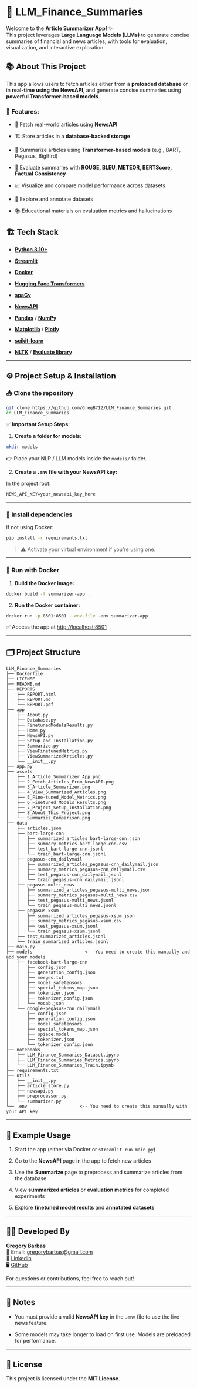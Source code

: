 # 📰 LLM_Finance_Summaries

Welcome to the **Article Summarizer App!** ✨  
This project leverages **Large Language Models (LLMs)** to generate concise summaries of financial and news articles, with tools for evaluation, visualization, and interactive exploration.

## 📚 About This Project

This app allows users to fetch articles either from a **preloaded database** or in **real-time using the NewsAPI**, and generate concise summaries using **powerful Transformer-based models**.

### 🚀 Features:

-   🔗 Fetch real-world articles using **NewsAPI**
    
-   🏗️ Store articles in a **database-backed storage**
    
-   🤖 Summarize articles using **Transformer-based models** (e.g., BART, Pegasus, BigBird)
    
-   🧪 Evaluate summaries with **ROUGE, BLEU, METEOR, BERTScore, Factual Consistency**
    
-   📈 Visualize and compare model performance across datasets
    
-   📝 Explore and annotate datasets
    
-   📚 Educational materials on evaluation metrics and hallucinations
    

## 🏗️ Tech Stack

- [**Python 3.10+**](https://www.python.org/doc/)

- [**Streamlit**](https://docs.streamlit.io/)

- [**Docker**](https://docs.docker.com/)

- [**Hugging Face Transformers**](https://huggingface.co/docs/transformers/index)

- [**spaCy**](https://spacy.io/usage)

- [**NewsAPI**](https://newsapi.org/docs/get-started)

- [**Pandas**](https://pandas.pydata.org/docs/) / [**NumPy**](https://numpy.org/doc/)

- [**Matplotlib**](https://matplotlib.org/stable/contents.html) / [**Plotly**](https://plotly.com/python/)

- [**scikit-learn**](https://scikit-learn.org/stable/documentation.html)

- [**NLTK**](https://www.nltk.org/) / [**Evaluate library**](https://huggingface.co/docs/evaluate/index)
    

----------

## ⚙️ Project Setup & Installation

### 📥 Clone the repository

```bash
git clone https://github.com/GregB712/LLM_Finance_Summaries.git
cd LLM_Finance_Summaries

```

✅ **Important Setup Steps:**

1.  **Create a folder for models:**
    

```bash
mkdir models

```

👉 Place your NLP / LLM models inside the `models/` folder.

2.  **Create a `.env` file with your NewsAPI key:**
    

In the project root:

```env
NEWS_API_KEY=your_newsapi_key_here

```

----------

### 🐍 Install dependencies

If not using Docker:

```bash
pip install -r requirements.txt

```

> ⚠️ Activate your virtual environment if you're using one.

----------

### 🐳 Run with Docker

1.  **Build the Docker image:**
    

```bash
docker build -t summarizer-app .

```

2.  **Run the Docker container:**
    

```bash
docker run -p 8501:8501 --env-file .env summarizer-app

```

✅ Access the app at [http://localhost:8501](http://localhost:8501/)

----------

## 🗂️ Project Structure

```
LLM_Finance_Summaries
├── Dockerfile
├── LICENSE
├── README.md
├── REPORTS
│   ├── REPORT.html
│   ├── REPORT.md
│   └── REPORT.pdf
├── app
│   ├── About.py
│   ├── Database.py
│   ├── FinetunedModelsResults.py
│   ├── Home.py
│   ├── NewsAPI.py
│   ├── Setup_and_Installation.py
│   ├── Summarize.py
│   ├── ViewFinetunedMetrics.py
│   ├── ViewSummarizedArticles.py
│   └── __init__.py
├── app.py
├── assets
│   ├── 1_Article_Summarizer_App.png
│   ├── 2_Fetch_Articles_From_NewsAPI.png
│   ├── 3_Article_Summarizer.png
│   ├── 4_View_Summarized_Articles.png
│   ├── 5_Fine-tuned_Model_Metrics.png
│   ├── 6_Finetuned_Models_Results.png
│   ├── 7_Project_Setup_Installation.png
│   ├── 8_About_This_Project.png
│   └── Summaries_Comparison.png
├── data
│   ├── articles.json
│   ├── bart-large-cnn
│   │   ├── summarized_articles_bart-large-cnn.json
│   │   ├── summary_metrics_bart-large-cnn.csv
│   │   ├── test_bart-large-cnn.jsonl
│   │   └── train_bart-large-cnn.jsonl
│   ├── pegasus-cnn_dailymail
│   │   ├── summarized_articles_pegasus-cnn_dailymail.json
│   │   ├── summary_metrics_pegasus-cnn_dailymail.csv
│   │   ├── test_pegasus-cnn_dailymail.jsonl
│   │   └── train_pegasus-cnn_dailymail.jsonl
│   ├── pegasus-multi_news
│   │   ├── summarized_articles_pegasus-multi_news.json
│   │   ├── summary_metrics_pegasus-multi_news.csv
│   │   ├── test_pegasus-multi_news.jsonl
│   │   └── train_pegasus-multi_news.jsonl
│   ├── pegasus-xsum
│   │   ├── summarized_articles_pegasus-xsum.json
│   │   ├── summary_metrics_pegasus-xsum.csv
│   │   ├── test_pegasus-xsum.jsonl
│   │   └── train_pegasus-xsum.jsonl
│   ├── test_summarized_articles.jsonl
│   └── train_summarized_articles.jsonl
├── main.py
├── models                    <-- You need to create this manually and add your models
│   ├── facebook-bart-large-cnn
│   │   ├── config.json
│   │   ├── generation_config.json
│   │   ├── merges.txt
│   │   ├── model.safetensors
│   │   ├── special_tokens_map.json
│   │   ├── tokenizer.json
│   │   ├── tokenizer_config.json
│   │   └── vocab.json
│   └── google-pegasus-cnn_dailymail
│       ├── config.json
│       ├── generation_config.json
│       ├── model.safetensors
│       ├── special_tokens_map.json
│       ├── spiece.model
│       ├── tokenizer.json
│       └── tokenizer_config.json
├── notebooks
│   ├── LLM_Finance_Summaries_Dataset.ipynb
│   ├── LLM_Finance_Summaries_Metrics.ipynb
│   └── LLM_Finance_Summaries_Train.ipynb
├── requirements.txt
├── utils
│   ├── __init__.py
│   ├── article_store.py
│   ├── newsapi.py
│   ├── preprocessor.py
│   └── summarizer.py
└── .env                    <-- You need to create this manually with your API key

```

----------

## 💬 Example Usage

1.  Start the app (either via Docker or `streamlit run main.py`)
    
2.  Go to the **NewsAPI** page in the app to fetch new articles
    
3.  Use the **Summarize** page to preprocess and summarize articles from the database
    
4.  View **summarized articles** or **evaluation metrics** for completed experiments
    
5.  Explore **finetuned model results** and **annotated datasets**
    

----------

## 👨‍💻 Developed By

**Gregory Barbas**  
📧 Email: [gregorybarbas@gmail.com](mailto:gregorybarbas@gmail.com)  
💼 [LinkedIn](https://linkedin.com/in/gbarmpas)  
🖥️ [GitHub](https://github.com/GregB712)

For questions or contributions, feel free to reach out!

----------

## 📌 Notes

-   You must provide a valid **NewsAPI key** in the `.env` file to use the live news feature.
    
-   Some models may take longer to load on first use. Models are preloaded for performance.

----------

## 📝 License

This project is licensed under the **MIT License**.
